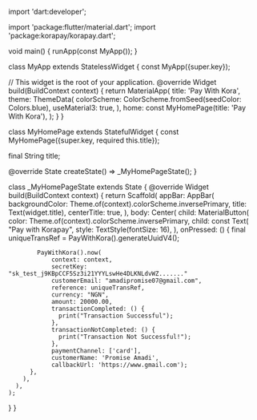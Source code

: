 import 'dart:developer';

import 'package:flutter/material.dart';
import 'package:korapay/korapay.dart';

void main() {
runApp(const MyApp());
}

class MyApp extends StatelessWidget {
const MyApp({super.key});

// This widget is the root of your application.
@override
Widget build(BuildContext context) {
return MaterialApp(
title: 'Pay With Kora',
theme: ThemeData(
colorScheme: ColorScheme.fromSeed(seedColor: Colors.blue),
useMaterial3: true,
),
home: const MyHomePage(title: 'Pay With Kora'),
);
}
}

class MyHomePage extends StatefulWidget {
const MyHomePage({super.key, required this.title});

final String title;

@override
State<MyHomePage> createState() => _MyHomePageState();
}

class _MyHomePageState extends State<MyHomePage> {
@override
Widget build(BuildContext context) {
return Scaffold(
appBar: AppBar(
backgroundColor: Theme.of(context).colorScheme.inversePrimary,
title: Text(widget.title),
centerTitle: true,
),
body: Center(
child: MaterialButton(
color: Theme.of(context).colorScheme.inversePrimary,
child: const Text(
"Pay with Korapay",
style: TextStyle(fontSize: 16),
),
onPressed: () {
final uniqueTransRef = PayWithKora().generateUuidV4();

            PayWithKora().now(
                context: context,
                secretKey: "sk_test_j9KBpCCF5Sz3i21YYYLswHe4DLKNLdvWZ......."
                customerEmail: "amadipromise07@gmail.com",
                reference: uniqueTransRef,
                currency: "NGN",
                amount: 20000.00,
                transactionCompleted: () {
                  print("Transaction Successful");
                },
                transactionNotCompleted: () {
                  print("Transaction Not Successful!");
                },
                paymentChannel: ['card'],
                customerName: 'Promise Amadi',
                callbackUrl: 'https://www.gmail.com');
          },
        ),
      ),
    );
}
}
